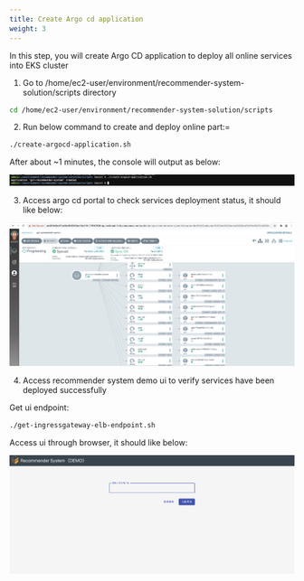 ```yaml
---
title: Create Argo cd application
weight: 3
---
```


In this step, you will create Argo CD application to deploy all online services into EKS cluster

1. Go to /home/ec2-user/environment/recommender-system-solution/scripts directory

```sh
cd /home/ec2-user/environment/recommender-system-solution/scripts
```

2. Run below command to create and deploy online part:=

```sh
./create-argocd-application.sh
```

After about ~1 minutes, the console will output as below:

![Argocd create application](/images/argocd-create-app.png)

3. Access argo cd portal to check services deployment status, it should like below:

![Argocd application status](/images/argocd-app-status.png)

4. Access recommender system demo ui to verify services have been deployed successfully

Get ui endpoint:

```sh
./get-ingressgateway-elb-endpoint.sh
```

Access ui through browser, it should like below:

![Demo UI](/images/demo-ui.png)




